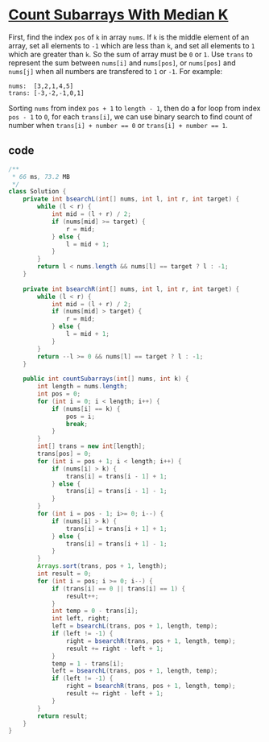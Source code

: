 # [Count Subarrays With Median K](https://leetcode.com/problems/count-subarrays-with-median-k/)

First, find the index `pos` of `k` in array `nums`. If `k` is the middle element of an array, set all elements to `-1` which are less than `k`, and set all elements to `1` which are greater than `k`. So the sum of array must be `0` or `1`. Use `trans` to represent the sum between `nums[i]` and `nums[pos]`, or `nums[pos]` and `nums[j]` when all numbers are transfered to `1` or `-1`. For example:

```
nums:  [3,2,1,4,5]
trans: [-3,-2,-1,0,1]
```

Sorting `nums` from index `pos + 1` to `length - 1`, then do a for loop from index `pos - 1` to `0`, for each `trans[i]`, we can use binary search to find count of number when `trans[i] + number == 0` or `trans[i] + number == 1`.

## code

```java
/**
 * 66 ms, 73.2 MB
 */
class Solution {
    private int bsearchL(int[] nums, int l, int r, int target) {
        while (l < r) {
            int mid = (l + r) / 2;
            if (nums[mid] >= target) {
                r = mid;
            } else {
                l = mid + 1;
            }
        }
        return l < nums.length && nums[l] == target ? l : -1;
    }
    
    private int bsearchR(int[] nums, int l, int r, int target) {
        while (l < r) {
            int mid = (l + r) / 2;
            if (nums[mid] > target) {
                r = mid;
            } else {
                l = mid + 1;
            }
        }
        return --l >= 0 && nums[l] == target ? l : -1;
    }
    
    public int countSubarrays(int[] nums, int k) {
        int length = nums.length;
        int pos = 0;
        for (int i = 0; i < length; i++) {
            if (nums[i] == k) {
                pos = i;
                break;
            }
        }
        int[] trans = new int[length];
        trans[pos] = 0;
        for (int i = pos + 1; i < length; i++) {
            if (nums[i] > k) {
                trans[i] = trans[i - 1] + 1;
            } else {
                trans[i] = trans[i - 1] - 1;
            }
        }
        for (int i = pos - 1; i>= 0; i--) {
            if (nums[i] > k) {
                trans[i] = trans[i + 1] + 1;
            } else {
                trans[i] = trans[i + 1] - 1;
            }
        }
        Arrays.sort(trans, pos + 1, length);
        int result = 0;
        for (int i = pos; i >= 0; i--) {
            if (trans[i] == 0 || trans[i] == 1) {
                result++;
            }
            int temp = 0 - trans[i];
            int left, right;
            left = bsearchL(trans, pos + 1, length, temp);
            if (left != -1) {
                right = bsearchR(trans, pos + 1, length, temp);
                result += right - left + 1;
            }
            temp = 1 - trans[i];
            left = bsearchL(trans, pos + 1, length, temp);
            if (left != -1) {
                right = bsearchR(trans, pos + 1, length, temp);
                result += right - left + 1;
            }
        }
        return result;
    }
}
```
